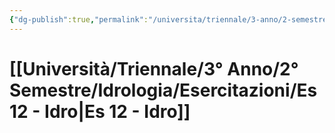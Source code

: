 ```yaml
---
{"dg-publish":true,"permalink":"/universita/triennale/3-anno/2-semestre/idrologia/esercitazioni/es-12-idro/"}
---
```



# [[Università/Triennale/3° Anno/2° Semestre/Idrologia/Esercitazioni/Es 12 - Idro\|Es 12 - Idro]]



